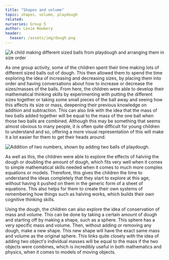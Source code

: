 ```yaml
---
title: "Shapes and volume"
topic: shapes, volume, playdough          
related: 
nurseries: Group 5 
author: Lexie Newbery
header:
  teaser: /assets/img/dough.png
---
```


![A child making different sized balls from playdough and arranging them in size order]({{site.baseurl}}/assets/img/dough.png "Playdough balls")

As one group activity, some of the children spent their time making lots of different sized balls out of dough. This then allowed them to spend the time exploring the idea of increasing and decreasing sizes, by placing them into order and having conversations about how to increase or decrease the sizes/masses of the balls. From here, the children were able to develop their mathematical thinking skills by experimenting with putting the different sizes together or taking some small pieces of the ball away and seeing how this affects its size or mass, deepening their previous knowledge on addition and subtraction.  This can also link with the idea that the mass of two balls added together will be equal to the mass of the one ball when those two balls are combined. Although this may be something that seems almost obvious to many people, it is often quite difficult for young children to understand and so, offering a more visual representation of this will make it a lot easier for them to get their heads around. 

![Addition of two numbers, shown by adding two balls of playdough.]({{site.baseurl}}/assets/img/doughaddition.png "Playdough addition")

As well as this, the children were able to explore the effects of halving the dough or doubling the amount of dough, which fits very well when it comes to simple mathematical skills needed when it comes to much more complex equations or models. Therefore, this gives the children the time to understand the ideas completely that they start to explore at this age, without having it pushed on them in the generic form of a sheet of equations. This also helps for them to create their own systems of remembering how things such as halving works, which builds their own cognitive thinking skills. 

Using the dough, the children can also explore the idea of conservation of mass and volume. This can be done by taking a certain amount of dough and starting off by making a shape, such as a sphere. This sphere has a very specific mass and volume. Then, without adding or removing any dough, make a new shape. This new shape will have the exact same mass and volume as the original sphere. This links quite closely with the idea of adding two object's individual masses will be equal to the mass if the two objects were combines, which is incredibly useful in both mathematics and physics, when it comes to models of moving objects. 